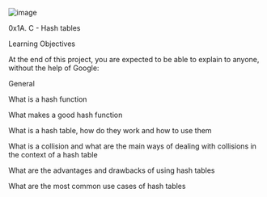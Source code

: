 ![image](https://user-images.githubusercontent.com/111025849/211178336-6cf2aabd-2fe6-4587-a986-a612fa16e38d.png)



0x1A. C - Hash tables

Learning Objectives

At the end of this project, you are expected to be able to explain to anyone, without the help of Google:



General

What is a hash function

What makes a good hash function

What is a hash table, how do they work and how to use them

What is a collision and what are the main ways of dealing with collisions in the context of a hash table

What are the advantages and drawbacks of using hash tables

What are the most common use cases of hash tables


